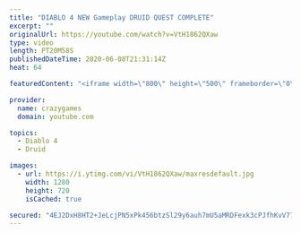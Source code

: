 ```yaml
---
title: "DIABLO 4 NEW Gameplay DRUID QUEST COMPLETE"
excerpt: ""
originalUrl: https://youtube.com/watch?v=VtH1862QXaw
type: video
length: PT20M58S
publishedDateTime: 2020-06-08T21:31:14Z
heat: 64

featuredContent: "<iframe width=\"800\" height=\"500\" frameborder=\"0\" src=\"https://www.youtube.com/embed/VtH1862QXaw\" allow=\"accelerometer; autoplay; encrypted-media; gyroscope; picture-in-picture\" allowfullscreen></iframe>"

provider:
  name: crazygames
  domain: youtube.com

topics:
  - Diablo 4
  - Druid

images:
  - url: https://i.ytimg.com/vi/VtH1862QXaw/maxresdefault.jpg
    width: 1280
    height: 720
    isCached: true

secured: "4EJ2DxH8HT2+JeLcjPN5xPk456btzSl29y6auh7mU5aMRDFexk3cPJfhKvV77eO75Z+FHnBpsvsTgYq+xi7X38Bpun/fjTGgi1bnkH2VC5xREFtOlLEk59/Zwi+FgZ4WoDhjrGAWgdwznjFaag5R0u+GgUQSiGJvaVXUk5Szj6a9E6bYxR31Ba9rRviexwRJ2GvayRXdt5pmRNP6iBdM6auXd/WCFJkp9Hri/y/zcyxzlJSvZtfNuBtzkBrrXERvu6ttRV99Ee367/mYKPJJRAKsio3sBK9o/Ebj6r1Rn9SdzKvW9BzRf7SAXg0+FzsUE9XMJZmecpkIWrYr6lj5ksR3LRsW/sKnDwguHMEpnv+H/7bSZz0mbr2ANcABQzGMEAsA27Cz1Brhatjs4hQyjUJCw48+bBiiHj9HZ++9QU4=;6FRZV6+LbTR3BaxWtgm+aw=="
---
```


